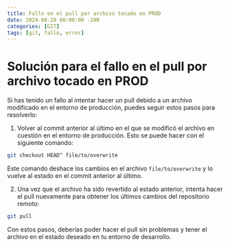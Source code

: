 ```yaml
---
title: Fallo en el pull por archivo tocado en PROD
date: 2024-08-20 00:00:00 -100
categories: [GIT]
tags: [git, fallo, error]
---
```


# Solución para el fallo en el pull por archivo tocado en PROD

Si has tenido un fallo al intentar hacer un pull debido a un archivo modificado en el entorno de producción, puedes seguir estos pasos para resolverlo:

1. Volver al commit anterior al último en el que se modificó el archivo en cuestión en el entorno de producción. Esto se puede hacer con el siguiente comando:

```bash
git checkout HEAD^ file/to/overwrite
```

Este comando deshace los cambios en el archivo `file/to/overwrite` y lo vuelve al estado en el commit anterior al último.

2. Una vez que el archivo ha sido revertido al estado anterior, intenta hacer el pull nuevamente para obtener los últimos cambios del repositorio remoto:

```bash
git pull
```

Con estos pasos, deberías poder hacer el pull sin problemas y tener el archivo en el estado deseado en tu entorno de desarrollo.
